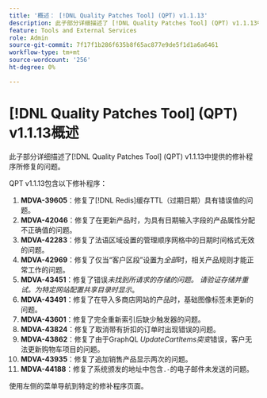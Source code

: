 ```yaml
---
title: '概述： [!DNL Quality Patches Tool] (QPT) v1.1.13'
description: 此子部分详细描述了 [!DNL Quality Patches Tool] (QPT) v1.1.13中提供的修补程序所修复的问题。
feature: Tools and External Services
role: Admin
source-git-commit: 7f17f1b286f635b8f65ac877e9de5f1d1a6a6461
workflow-type: tm+mt
source-wordcount: '256'
ht-degree: 0%

---
```


# [!DNL Quality Patches Tool] (QPT) v1.1.13概述

此子部分详细描述了[!DNL Quality Patches Tool] (QPT) v1.1.13中提供的修补程序所修复的问题。

QPT v1.1.13包含以下修补程序：

1. **MDVA-39605**：修复了[!DNL Redis]缓存TTL（过期日期）具有错误值的问题。
1. **MDVA-42046**：修复了在更新产品时，为具有日期输入字段的产品属性分配不正确值的问题。
1. **MDVA-42283**：修复了法语区域设置的管理顺序网格中的日期时间格式无效的问题。
1. **MDVA-42969**：修复了仅当“客户区段”设置为&#x200B;*全部*&#x200B;时，相关产品规则才能正常工作的问题。
1. **MDVA-43451**：修复了错误&#x200B;*未找到所请求的存储的问题。 请验证存储并重试。为特定网站配置共享目录时显示*。
1. **MDVA-43491**：修复了在导入多商店网站的产品时，基础图像标签未更新的问题。
1. **MDVA-43601**：修复了完全重新索引后缺少触发器的问题。
1. **MDVA-43824**：修复了取消带有折扣的订单时出现错误的问题。
1. **MDVA-43862**：修复了由于GraphQL *UpdateCartItems突变*&#x200B;错误，客户无法更新购物车项目的问题。
1. **MDVA-43935**：修复了追加销售产品显示两次的问题。
1. **MDVA-44188**：修复了系统颁发的地址中包含`.-`的电子邮件未发送的问题。

使用左侧的菜单导航到特定的修补程序页面。
